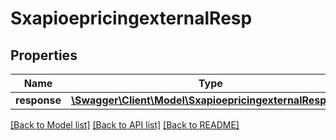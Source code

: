 # SxapioepricingexternalResp

## Properties
Name | Type | Description | Notes
------------ | ------------- | ------------- | -------------
**response** | [**\Swagger\Client\Model\SxapioepricingexternalResponse**](SxapioepricingexternalResponse.md) |  | [optional] 

[[Back to Model list]](../README.md#documentation-for-models) [[Back to API list]](../README.md#documentation-for-api-endpoints) [[Back to README]](../README.md)


